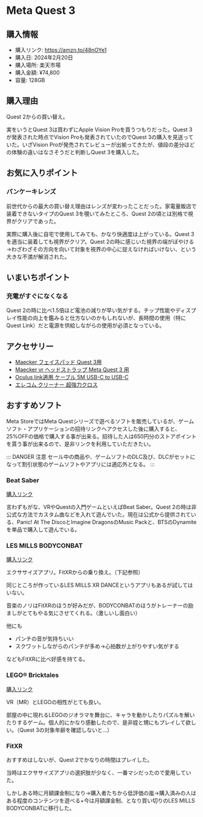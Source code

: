 # Meta Quest 3
## 購入情報
- 購入リンク: <https://amzn.to/48nOYe1>
- 購入日: 2024年2月20日
- 購入場所: 楽天市場
- 購入金額: ¥74,800
- 容量: 128GB
## 購入理由
Quest 2からの買い替え。

実をいうとQuest 3は買わずにApple Vision Proを買うつもりだった。Quest 3が発表された時点でVision Proも発表されていたのでQuest 3の購入を見送っていた。いざVision Proが発売されてレビューが出揃ってきたが、値段の差分ほどの体験の違いはなさそうだと判断しQuest 3を購入した。

## お気に入りポイント
### パンケーキレンズ
前世代からの最大の買い替え理由はレンズが変わったことだった。家電量販店で装着できないタイプのQuest 3を覗いてみたところ、Quest 2の頃とは別格で視界がクリアであった。

実際に購入後に自宅で使用してみても、かなり快適度は上がっている。Quest 3を適当に装着しても視界がクリア。Quest 2の時に感じいた視界の端がぼやける→わざわざその方向を向いて対象を視界の中心に捉えなければいけない、という大きな不満が解消された。

## いまいちポイント
### 充電がすぐになくなる
Quest 2の時に比べ1.5倍ほど電池の減りが早い気がする。チップ性能やディスプレイ性能の向上を鑑みると仕方ないのかもしれないが、長時間の使用（特にQuest Link）だと電源を供給しながらの使用が必須となっている。

## アクセサリー
- [Maecker フェイスパッド Quest 3用](https://amzn.to/48srLHy)
- [Maecker vr ヘッドストラップ Meta Quest 3 用](https://amzn.to/3IuB27P)
- [Oculus link適用 ケーブル 5M USB-C to USB-C](https://amzn.to/3womPX3)
- [エレコム クリーナー 超強力クロス](https://amzn.to/42SDXR6)
## おすすめソフト
Meta StoreではMeta Questシリーズで遊べるソフトを販売しているが、ゲームソフト・アプリケーションの招待リンクへアクセスした後に購入すると、25%OFFの価格で購入する事が出来る。招待した人は650円分のストアポイントを貰う事が出来るので、是非リンクを利用していただきたい。

::: DANGER 注意
セール中の商品や、ゲームソフトのDLC及び、DLCがセットになって割引状態のゲームソフトやアプリには適応外となる。
:::

### Beat Saber
[購入リンク](https://www.oculus.com/appreferrals/BroAiden/2448060205267927/?utm_source=oculus&utm_location=4&utm_parent=frl&utm_medium=app_referral)

言わずもがな、VRやQuestの入門ゲームといえばBeat Saber。Quest 2の時は非公式な方法でカスタム曲などを入れて遊んでいた。現在は公式から提供されている、Panic! At The DiscoとImagine DragonsのMusic Packと、BTSのDynamiteを単品で購入して遊んでいる。
### LES MILLS BODYCONBAT
[購入リンク](https://www.oculus.com/appreferrals/BroAiden/4015163475201433/?utm_source=oculus&utm_location=4&utm_parent=frl&utm_medium=app_referral)

エクササイズアプリ。FitXRからの乗り換え。（下記参照）

同じところが作っているLES MILLS XR DANCEというアプリもあるが試してはいない。

音楽のノリはFitXRのほうが好みだが、BODYCONBATのほうがトレーナーの励ましがとてもやる気にさせてくれる。（激しいし面白い）

他にも
- パンチの音が気持ちいい
- スクワットしながらのパンチが多め→心拍数が上がりやすい気がする

などもFitXRに比べ好感を持てる。

### LEGO® Bricktales
[購入リンク](https://www.oculus.com/appreferrals/BroAiden/6521909757843713/?utm_source=oculus&utm_location=4&utm_parent=frl&utm_medium=app_referral)

VR（MR）とLEGOの相性がとても良い。

部屋の中に現れるLEGOのジオラマを舞台に、キャラを動かしたりパズルを解いたりするゲーム。個人的にかなり感動したので、是非姪と甥にもプレイして欲しい。（Quest 3の対象年齢を確認しないと…）

### FitXR
おすすめはしないが、Quest 2でかなりの時間はプレイした。

当時はエクササイズアプリの選択肢が少なく、一番マシだったので愛用していた。

しかしある時に月額課金制になり→購入者たちから低評価の嵐→購入済みの人はある程度のコンテンツを遊べる+今は月額課金制、となり買い切りのLES MILLS BODYCONBATに移行した。